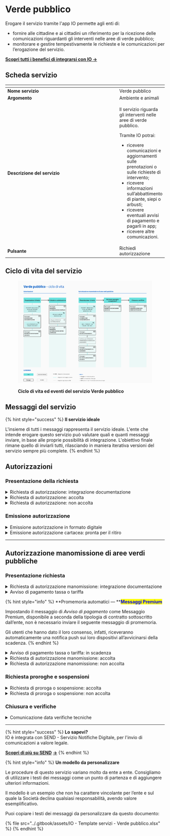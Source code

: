 # Verde pubblico

Erogare il servizio tramite l'app IO permette agli enti di:

* fornire alle cittadine e ai cittadini un riferimento per la ricezione delle comunicazioni riguardanti gli interventi nelle aree di verde pubblico;
* monitorare e gestire tempestivamente le richieste e le comunicazioni per l’erogazione del servizio.

[**Scopri tutti i benefici di integrarsi con IO →** ](https://docs.pagopa.it/manuale-servizi/lapp-io/cose-io-e-qual-e-il-suo-obiettivo#perche-un-ente-dovrebbe-integrarsi-con-io)

## Scheda servizio <a href="#scheda-servizio" id="scheda-servizio"></a>

<table data-header-hidden><thead><tr><th width="373"></th><th></th></tr></thead><tbody><tr><td><strong>Nome servizio</strong></td><td>Verde pubblico</td></tr><tr><td><strong>Argomento</strong></td><td>Ambiente e animali</td></tr><tr><td><strong>Descrizione del servizio</strong></td><td><p>Il servizio riguarda gli interventi nelle aree di verde pubblico.</p><p></p><p>Tramite IO potrai:</p><ul><li>ricevere comunicazioni e aggiornamenti sulle prenotazioni o sulle richieste di intervento;</li><li>ricevere informazioni sull’abbattimento di piante, siepi o arbusti;</li><li>ricevere eventuali avvisi di pagamento e pagarli in app;</li><li>ricevere altre comunicazioni.</li></ul></td></tr><tr><td><strong>Pulsante</strong></td><td>Richiedi autorizzazione</td></tr></tbody></table>

## Ciclo di vita del servizio

<figure><img src="../.gitbook/assets/image (23).png" alt=""><figcaption><p><strong>Ciclo di vita ed eventi del servizio Verde pubblico</strong></p></figcaption></figure>

## Messaggi del servizio

{% hint style="success" %}
**Il servizio ideale**

L'insieme di tutti i messaggi rappresenta il servizio ideale. L'ente che intende erogare questo servizio può valutare quali e quanti messaggi inviare, in base alle proprie possibilità di integrazione. L'obiettivo finale rimane quello di inviarli tutti, rilasciando in maniera iterativa versioni del servizio sempre più complete.
{% endhint %}

## Autorizzazioni

### Presentazione della richiesta

<details>

<summary>Richiesta di autorizzazione: integrazione documentazione</summary>

**🖋 Titolo del messaggio:** Richiesta di integrazione

🗒 **Testo del messaggio**:&#x20;

Per elaborare la tua richiesta di autorizzazione per \<oggetto dell’autorizzazione> abbiamo bisogno di ricevere entro il \<gg/mm/aaaa> altri documenti.

Consulta il riepilogo della richiesta, \[visita questo sito]\(URL).

**🪄 Pulsante**: Aggiungi documenti

***

**Destinatari**: I cittadini residenti nell’area di azione del servizio che hanno inviato richiesta di autorizzazione all’ente.

**Quando inviarlo**: Quando l’ente ha bisogno di ulteriore documentazione per l’elaborazione della richiesta.

**User story**: Come cittadino voglio ricevere aggiornamenti sullo stato di avanzamento della mia richiesta.

</details>

<details>

<summary>Richiesta di autorizzazione: accolta</summary>

**🖋 Titolo del messaggio:** La tua richiesta è stata accolta

🗒**Testo del messaggio:**

La tua richiesta di autorizzazione per \<oggetto dell’autorizzazione> è stata accolta.

Per ulteriori informazioni, \[visita questo sito]\(URL).&#x20;

**🪄 Pulsante:** n/a

***

**Destinatari:** I cittadini residenti nell’area di azione del servizio che hanno inviato richiesta di autorizzazione all’ente.

**Quando inviarlo:** Quando l’ente accoglie la richiesta.

**User story:** Come cittadino voglio ricevere aggiornamenti sullo stato di avanzamento della mia richiesta.

</details>

<details>

<summary>Richiesta di autorizzazione: non accolta</summary>

**🖋 Titolo del messaggio:** La tua richiesta non è stata accolta

🗒 **Testo del messaggio:**

La tua richiesta di autorizzazione per \<oggetto dell’autorizzazione> non è stata accolta.

Per ulteriori informazioni, \[visita questo sito]\(URL).

**🪄 Pulsante:** n/a

***

**Destinatari:** I cittadini residenti nell’area di azione del servizio che hanno inviato richiesta di autorizzazione.

**Quando inviarlo:** Quando l’ente rigetta la richiesta

**User story:** Come cittadino voglio ricevere aggiornamenti sullo stato di avanzamento della mia richiesta.

</details>

### Emissione autorizzazione

<details>

<summary>Emissione autorizzazione in formato digitale</summary>

:sparkles: <mark style="color:blue;">**Allegati Premium**</mark> — Tramite questa funzionalità Premium, disponibile a seconda della tipologia di contratto sottoscritto dall’ente, puoi allegare documenti all'interno del messaggio.

Questo messaggio è da utilizzare sia per messaggi Premium, sia per messaggi standard. In caso di messaggio standard, **ricorda di eliminare ogni riferimento agli allegati dal corpo del messaggio.**

***

**🖋 Titolo del messaggio:** La tua autorizzazione è pronta

🗒 **Testo del messaggio:**

La tua autorizzazione per \<oggetto dell’autorizzazione> è pronta.

Per visualizzarla, \[visita questo sito]\(URL).

\[Solo per messaggi premium con allegati] La trovi in allegato a questo messaggio.

\[Inserire qui indicazioni su eventuali ulteriori passi per il cittadino]

**🪄 Pulsante:** n/a

<mark style="color:blue;">**📎 Allegato Premium:**</mark> \<autorizzazione>

***

**Destinatari:** I cittadini residenti nell’area di azione del servizio che hanno ottenuto un’autorizzazione dall’ente.

**Quando inviarlo:** Quando l’autorizzazione in formato digitale è disponibile.

**User story:** Come cittadino voglio ricevere comunicazione quando l’autorizzazione è disponibile.

</details>

<details>

<summary>Emissione autorizzazione cartacea: pronta per il ritiro</summary>

**🖋 Titolo del messaggio:** La tua autorizzazione è pronta per il ritiro

🗒 **Testo del messaggio:**

Dal \<gg/mm/aaaa> puoi ritirare l’autorizzazione da te richiesta per \<oggetto dell’autorizzazione>.

**Dove:** \<indirizzo>

**Quando:** \[Inserire i giorni e gli orari apertura dello sportello]

Per ulteriori informazioni, \[visita questo sito]\(URL).

**🪄 Pulsante:** n/a

***

**Destinatari:** I cittadini residenti nell’area di azione del servizio che hanno ottenuto un’autorizzazione dall’ente.

**Quando inviarlo:** Quando l’autorizzazione in formato cartaceo è disponibile per il ritiro

**User story:** Come cittadino voglio ricevere comunicazione quando l’autorizzazione è disponibile.

</details>

***

## Autorizzazione manomissione di aree verdi pubbliche

### Presentazione richiesta

<details>

<summary>Richiesta di autorizzazione manomissione: integrazione documentazione</summary>

**🖋  Titolo del messaggio:** Richiesta di integrazione

🗒 **Testo del messaggio:**

Per elaborare la tua richiesta di autorizzazione per \<oggetto della richiesta>, abbiamo bisogno di ricevere entro il \<gg/mm/aaaa> altri documenti.

Consulta il riepilogo della richiesta, \[visita questo sito]\(URL).&#x20;

**🪄 Pulsante:** Aggiungi documenti

***

**Destinatari:** I cittadini residenti nell’area di azione del servizio che hanno inviato richiesta di autorizzazione per manomissione di aree verdi pubbliche.

**Quando inviarlo:** Quando l’ente ha bisogno di ulteriore documentazione per l’elaborazione della richiesta.

**User story:** Come cittadino voglio ricevere aggiornamenti sullo stato di avanzamento della mia richiesta.

</details>

<details>

<summary>Avviso di pagamento tassa o tariffa</summary>

:sparkles: <mark style="color:blue;">**Messaggio Premium**</mark> — Se hai un contratto Premium, ti consigliamo di configurare questo messaggio con promemoria Premium: i destinatari verranno avvisati dell‘avvicinarsi della scadenza tramite notifica push.

***

**🖋  Titolo del messaggio:** Hai un nuovo avviso di pagamento

🗒 **Testo del messaggio:**

C'è un avviso da pagare intestato a \<nome> \<cognome> e relativo a \<causale>:

**Devi pagare:** <00,00> €

**Entro il:** \<gg/mm/aaaa>

Puoi pagare direttamente in app premendo “Vedi Avviso”, oppure tramite tutti i canali di pagamento della piattaforma pagoPA e le altre modalità di pagamento offerte dell'ente creditore.

Se hai già provveduto a pagare l'avviso, ignora questo messaggio.

Per maggiori informazioni o per richiedere assistenza, contattaci tramite i canali che trovi nella scheda servizio.

In fase di pagamento, se previsto dall'ente, l'importo riportato nel messaggio potrebbe subire variazioni.

**🪄  Pulsante:** Vedi Avviso

***

**Destinatari:** I cittadini residenti nell’area di azione del servizio che hanno inviato richiesta di autorizzazione per manomissione di aree verdi pubbliche.

**Quando inviarlo:** Quando è necessario effettuare il pagamento per le spese per la pratica

**User story:** Come cittadino voglio ricevere comunicazione quando è possibile effettuare il pagamento.

</details>

{% hint style="info" %}
**Promemoria automatici — **<mark style="color:blue;">**Messaggi Premium**</mark>

Impostando il messaggio di _Avviso di pagamento_ come Messaggio Premium, disponibile a seconda della tipologia di contratto sottoscritto dall’ente, non è necessario inviare il seguente messaggio di promemoria.

Gli utenti che hanno dato il loro consenso, infatti, riceveranno automaticamente una notifica push sui loro dispositivi all’avvicinarsi della scadenza.
{% endhint %}

<details>

<summary>Avviso di pagamento tassa o tariffa: in scadenza</summary>

**🖋 Titolo del messaggio:** Hai un pagamento in scadenza

🗒 **Testo del messaggio:**

Il tuo pagamento per \<causale> sta per scadere.

Se hai già provveduto a pagare l'avviso, ignora questo messaggio.

**🪄  Pulsante:** Vedi Avviso

***

**Destinatari:** I cittadini residenti nell’area di azione del servizio che hanno inviato richiesta di autorizzazione per manomissione di aree verdi pubbliche.

**Quando inviarlo:** Quando il pagamento è prossimo alla scadenza.

**User story:** Come cittadino voglio ricevere un promemoria per i pagamenti in scadenza.

</details>

<details>

<summary>Richiesta di autorizzazione manomissione: accolta</summary>

**🖋 Titolo del messaggio:** La tua richiesta è stata accolta

🗒 **Testo del messaggio:**

La tua richiesta di autorizzazione per lavori di \<oggetto dei lavori> in \<indirizzo> è stata accolta.

Per ulteriori informazioni, \[visita questo sito]\(URL).

**🪄 Pulsante:** n/a

***

**Destinatari:** I cittadini residenti nell’area di azione del servizio che hanno inviato richiesta di autorizzazione per manomissione di aree verdi pubbliche.

**Quando inviarlo:** Quando l’ente, esaminata la documentazione, accoglie la richiesta.

**User story:** Come cittadino voglio ricevere aggiornamenti sullo stato di avanzamento della mia richiesta.

</details>

<details>

<summary>Richiesta di autorizzazione manomissione: non accolta</summary>

**🖋 Titolo del messaggio:** La tua richiesta non è stata accolta

🗒 **Testo del messaggio:**

La tua richiesta di autorizzazione per lavori di \<oggetto dei lavori> in \<indirizzo> non è stata accolta.

Per ulteriori informazioni, \[visita questo sito]\(URL).

**🪄 Pulsante:** n/a

***

**Destinatari:** I cittadini residenti nell’area di azione del servizio che hanno inviato richiesta di autorizzazione per manomissione di aree verdi pubbliche.

**Quando inviarlo:** Quando l’ente, esaminata la documentazione, rigetta la richiesta.

**User story:** Come cittadino voglio ricevere aggiornamenti sullo stato di avanzamento della mia richiesta.

</details>

### Richiesta proroghe e sospensioni

<details>

<summary>Richiesta di proroga o sospensione: accolta</summary>

**🖋 Titolo del messaggio:** La tua richiesta è stata accolta

🗒 **Testo del messaggio:**

La tua richiesta di \<proroga/sospensione> dei lavori di \<oggetto dei lavori> in \<indirizzo> è stata accolta.

Per ulteriori informazioni, \[visita questo sito]\(URL).

**🪄 Pulsante:** n/a

***

**Destinatari:** I cittadini residenti nell’area di azione del servizio che hanno inviato richiesta di proroga o sospensione dei lavori di manomissione di aree verdi pubbliche autorizzati dall’ente.

**Quando inviarlo:** Quando l’ente accoglie la richiesta.

**User story:** Come cittadino voglio ricevere aggiornamenti sullo stato di avanzamento della mia richiesta.

</details>

<details>

<summary>Richiesta di proroga o sospensione: non accolta</summary>

**🖋 Titolo del messaggio:** La tua richiesta non è stata accolta

🗒 **Testo del messaggio:**

La tua richiesta di \<proroga/sospensione> dei lavori di \<oggetto dei lavori>  in \<indirizzo> non è stata accolta.

Per ulteriori informazioni, \[visita questo sito]\(URL).

**🪄 Pulsante:** n/a

***

**Destinatari:** I cittadini residenti nell’area di azione del servizio che hanno inviato richiesta di proroga o sospensione dei lavori di manomissione di aree verdi pubbliche autorizzati dall’ente.

**Quando inviarlo:** Quando l’ente rigetta la richiesta.

**User story:** Come cittadino voglio ricevere aggiornamenti sullo stato di avanzamento della mia richiesta.

</details>

### Chiusura e verifiche

<details>

<summary>Comunicazione data verifiche tecniche</summary>

**🖋 Titolo del messaggio:** Collaudo di chiusura lavori

🗒 **Testo del messaggio:**

Il \<gg/mm/aaaa> alle \<hh:mm> si svolgerà il collaudo di chiusura dei lavori di \<oggetto dei lavori> in \<indirizzo>.

\[Inserire qui indicazioni utili per il sopralluogo, da compilare a cura e responsabilità dell'ente]

Per ulteriori informazioni, \[visita questo sito]\(URL).

**🪄 Pulsante:** n/a

***

**Destinatari:**  I cittadini residenti nell’area di azione del servizio che hanno svolto lavori di manomissione di aree verdi pubbliche autorizzati dall’ente.

**Quando inviarlo:** Quando, terminati i lavori, l’ente fissa una data per il sopralluogo.

**User story:** Come cittadino voglio ricevere comunicazione quando l’ente fissa la data del sopralluogo di fine lavori.

</details>

***

{% hint style="success" %}
**Lo sapevi?**\
IO è integrata con SEND - Servizio Notifiche Digitale, per l'invio di comunicazioni a valore legale.

[**Scopri di più su SEND**](https://notifichedigitali.pagopa.it/) [**->**](https://www.pagopa.it/it/prodotti-e-servizi/piattaforma-notifiche-digitali)
{% endhint %}

{% hint style="info" %}
**Un modello da personalizzare**

Le procedure di questo servizio variano molto da ente a ente. Consigliamo di utilizzare i testi dei messaggi come un punto di partenza e di aggiungere ulteriori informazioni.&#x20;

Il modello è un esempio che non ha carattere vincolante per l’ente e sul quale la Società declina qualsiasi responsabilità, avendo valore esemplificativo.

Puoi copiare i testi dei messaggi da personalizzare da questo documento:

{% file src="../.gitbook/assets/IO - Template servizi - Verde pubblico.xlsx" %}
{% endhint %}

